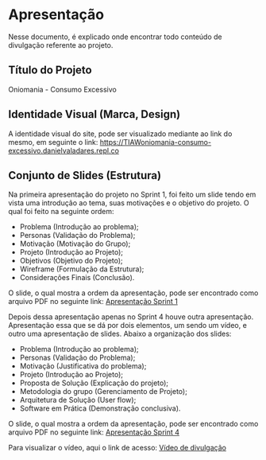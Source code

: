 # Apresentação
 
Nesse documento, é explicado onde encontrar todo conteúdo de divulgação referente ao projeto.

## Título do Projeto
Oniomania - Consumo Excessivo
 
## Identidade Visual (Marca, Design)
 
A identidade visual do site, pode ser visualizado mediante ao link do mesmo, em seguinte o link: https://TIAWoniomania-consumo-excessivo.danielvaladares.repl.co
## Conjunto de Slides (Estrutura)
 
Na primeira apresentação do projeto no Sprint 1, foi feito um slide tendo em vista uma introdução ao tema, suas motivações e o objetivo do projeto. O qual foi feito na seguinte ordem:
 
- Problema (Introdução ao problema);
- Personas (Validação do Problema);
- Motivação (Motivação do Grupo);
- Projeto (Introdução ao  Projeto);
- Objetivos (Objetivo do Projeto);
- Wireframe (Formulação da Estrutura);
- Considerações Finais (Conclusão).
 
O slide, o qual mostra a ordem da apresentação, pode ser encontrado como arquivo PDF no seguinte link: [Apresentação Sprint 1](https://github.com/ICEI-PUC-Minas-PMGCC-TI/tiaw-pmg-cc-m-20212-consumo-excessivo/blob/2d386ad4edf49dfeaefe5ee2e557b75cce5e33fa/Divulgacao/Apresentacao/sprint1.pdf)
 
Depois dessa apresentação apenas no Sprint 4 houve outra apresentação. Apresentação essa que se dá por dois elementos, um sendo um vídeo, e outro uma apresentação de slides. Abaixo a organização dos slides:
 
- Problema (Introdução ao problema);
- Personas (Validação do Problema);
- Motivação (Justificativa do problema);
- Projeto (Introdução ao  Projeto);
- Proposta de Solução (Explicação do projeto);
- Metodologia do grupo (Gerenciamento de Projeto);
- Arquitetura de Solução (User flow);
- Software em Prática (Demonstração conclusiva).
 
O slide, o qual mostra a ordem da apresentação, pode ser encontrado como arquivo PDF no seguinte link: [Apresentação Sprint 4](https://github.com/ICEI-PUC-Minas-PMGCC-TI/tiaw-pmg-cc-m-20212-consumo-excessivo/blob/2d386ad4edf49dfeaefe5ee2e557b75cce5e33fa/Divulgacao/Apresentacao/Sprint4.pdf)
 
Para visualizar o vídeo, aqui o link de acesso: [Vídeo de divulgação](https://youtu.be/I0FQADzFLFQ)